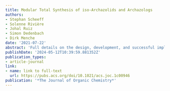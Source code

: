```yaml
---
title: Modular Total Synthesis of iso-Archazolids and Archazologs
authors:
- Stephan Scheeff
- Solenne Rivière
- Johal Ruiz
- Simon Dedenbach
- Dirk Menche
date: '2021-07-22'
abstract: 'Full details on the design, development, and successful implementation of suitable synthetic strategies directed toward the total synthesis of iso-archazolids and archazologs are reported. Both a biomimetic and a multistep total synthesis of iso-archazolid B, the most potent and least abundant archazolid, are described. The bioinspired conversion from archazolid B was realized by a high-yielding 1,8-Diazabicyclo[5.4.0]undec-7-ene catalyzed one-step double-bond shift. A highly stereoselective total synthesis was accomplished in 25 steps, involving a sequence of highly stereoselective aldol reactions, an efficient aldol condensation to forge two elaborate fragments, and a challenging ring-closing metathesis macrocyclization with an unusual Stewart–Grubbs catalyst. These strategies proved to be generally useful and could be successfully implemented for the preparation of three novel iso-archazolids as well as five novel archazologs, lacking the thiazole side chain. A wide variety of further archazolids and archazologs may now be targeted for exploration of the promising anticancer potential of these polyketide macrolides.'
publishDate: '2024-05-12T10:39:59.881352Z'
publication_types:
- article-journal
link:
- name: link to full-text
  url: https://pubs.acs.org/doi/10.1021/acs.joc.1c00946
publication: '*The Journal of Organic Chemistry*'
---
```

